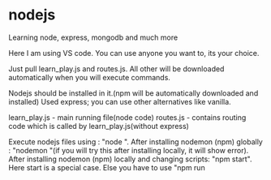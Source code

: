 # nodejs
Learning node, express, mongodb and much more

Here I am using VS code. You can use anyone you want to, its your choice.

Just pull learn_play.js and routes.js.
All other will be downloaded automatically when you will execute commands.

Nodejs should be installed in it.(npm will be automatically downloaded and installed)
Used express; you can use other alternatives like vanilla.

learn_play.js - main running file(node code)
routes.js - contains routing code which is called by learn_play.js(without express)

Execute nodejs files using : "node <file name>".
After installing nodemon (npm) globally : "nodemon <file name>"(if you will try this after installing locally, it will show error).
After installing nodemon (npm) locally and changing scripts: "npm start".
Here start is a special case. Else you have to use "npm run <script name>".

For linux and other OS commands will be different like in ubuntu you would require sudo in front.

Used npm :
    Changed scripts-
        npm start
    Nodemon - it will automatically restart the server after saving the changes in the files; no need to quit and start again.
    Installed node modules including nodemon using - "npm install nodemon --save-dev"{development dependencies}(installs in current
                                                        folder only not globally, use "npm install -g nodemon" to install globally).
    Next time use only npm install to update/install(if deleted) node modules as your package.json will contain the the nodemon version.
    To install express - "npm install --save express"(production dependencies).
    To install body-parser(which is used to store data) - "npm install --save body-parser"(production package)

You can use debugger to check for logical errors which are hard to find.


  
